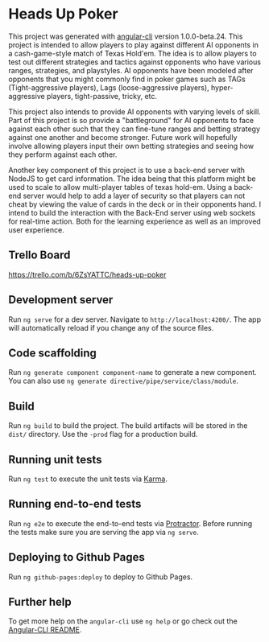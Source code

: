 # Heads Up Poker

This project was generated with [angular-cli](https://github.com/angular/angular-cli) version 1.0.0-beta.24.  This project is intended to allow players to play against different AI opponents in a cash-game-style match of Texas Hold'em. The idea is to allow players to test out different strategies and tactics against opponents who have various ranges, strategies, and playstyles. AI opponents have been modeled after opponents that you might commonly find in poker games such as TAGs (Tight-aggressive players), Lags (loose-aggressive players), hyper-aggressive players, tight-passive, tricky, etc. 

This project also intends to provide AI opponents with varying levels of skill. Part of this project is so provide a "battleground" for AI opponents to face against each other such that they can fine-tune ranges and betting strategy against one another and become stronger. Future work will hopefully involve allowing players input their own betting strategies and seeing how they perform against each other.  

Another key component of this project is to use a back-end server with NodeJS to get card information. The idea being that this platform might be used to scale to allow multi-player tables of texas hold-em. Using a back-end server would help to add a layer of security so that players can not cheat by viewing the value of cards in the deck or in their opponents hand. I intend to build the interaction with the Back-End server using web sockets for real-time action. Both for the learning experience as well as an improved user experience.

## Trello Board
https://trello.com/b/6ZsYATTC/heads-up-poker

## Development server
Run `ng serve` for a dev server. Navigate to `http://localhost:4200/`. The app will automatically reload if you change any of the source files.

## Code scaffolding

Run `ng generate component component-name` to generate a new component. You can also use `ng generate directive/pipe/service/class/module`.

## Build

Run `ng build` to build the project. The build artifacts will be stored in the `dist/` directory. Use the `-prod` flag for a production build.

## Running unit tests

Run `ng test` to execute the unit tests via [Karma](https://karma-runner.github.io).

## Running end-to-end tests

Run `ng e2e` to execute the end-to-end tests via [Protractor](http://www.protractortest.org/).
Before running the tests make sure you are serving the app via `ng serve`.

## Deploying to Github Pages

Run `ng github-pages:deploy` to deploy to Github Pages.

## Further help

To get more help on the `angular-cli` use `ng help` or go check out the [Angular-CLI README](https://github.com/angular/angular-cli/blob/master/README.md).
